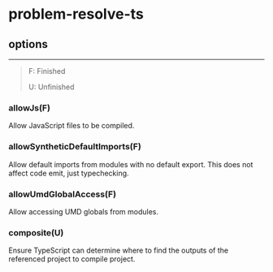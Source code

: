 # problem-resolve-ts

## options
***

> F: Finished
>
> U: Unfinished

### allowJs(F)

Allow JavaScript files to be compiled.

### allowSyntheticDefaultImports(F)

Allow default imports from modules with no default export. This does not affect code emit, just typechecking.

### allowUmdGlobalAccess(F)

Allow accessing UMD globals from modules.

### composite(U)

Ensure TypeScript can determine where to find the outputs of the referenced project to compile project.